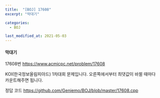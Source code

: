 ```yaml
---
title:  "[BOJ] 17608"
excerpt: "막대기"

categories:
  - BOJ

last_modified_at: 2021-05-03
---
```


#### 막대기

17608번 <https://www.acmicpc.net/problem/17608>

KOI(한국정보올림피아드) 1차대회 문제입니다.
오른쪽에서부터 최댓값이 바뀔 때마다 카운트해주면 됩니다.

정답 코드 <https://github.com/Geniemo/BOJ/blob/master/17608.cpp>